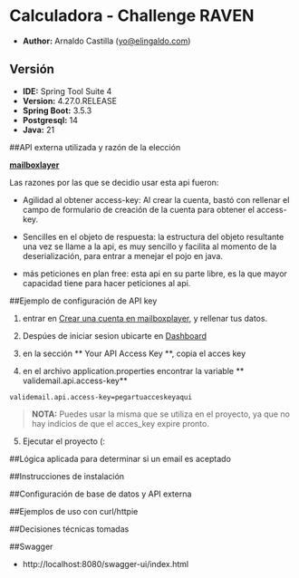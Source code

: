 # Calculadora - Challenge RAVEN
- **Author:** Arnaldo Castilla (yo@elingaldo.com)

## Versión

- **IDE:** Spring Tool Suite 4
- **Version:** 4.27.0.RELEASE 
- **Spring Boot:** 3.5.3
- **Postgresql:** 14  
- **Java:** 21  



##API externa utilizada y razón de la elección

 **[mailboxlayer](https://mailboxlayer.com/)**

Las razones por las que se decidio usar esta api fueron:

- Agilidad al obtener access-key: Al crear la cuenta, bastó con rellenar el campo de formulario de creación de la cuenta para obtener el access-key.

- Sencilles en el objeto de respuesta: la estructura del objeto resultante una vez se llame a la api, es muy sencillo y facilita al momento de la deserialización, para entrar a menejar el pojo en java.

- más peticiones en plan free: esta api en su parte libre, es la que mayor capacidad tiene para hacer peticiones al api.
 

##Ejemplo de configuración de API key

1. entrar en [Crear una cuenta en mailboxplayer](https://mailboxlayer.com/signup?plan=797&billing=yearly), y rellenar tus datos.

2. Despúes de iniciar sesion ubicarte en [Dashboard](https://mailboxlayer.com/dashboard?logged_in=1)

3. en la sección ** Your API Access Key **, copia el acces key

4. en el archivo application.properties encontrar la variable ** validemail.api.access-key**
```
validemail.api.access-key=pegartuacceskeyaqui
```

> **NOTA:** Puedes usar la misma que se utiliza en el proyecto, ya que no hay indicios de que el acces_key expire pronto.

5. Ejecutar el proyecto (:


##Lógica aplicada para determinar si un email es aceptado

##Instrucciones de instalación

##Configuración de base de datos y API externa

##Ejemplos de uso con curl/httpie

##Decisiones técnicas tomadas


##Swagger
- http://localhost:8080/swagger-ui/index.html
